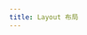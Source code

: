```yaml
---
title: Layout 布局
---
```

<layout-demo-1></layout-demo-1>
<layout-demo-2></layout-demo-2>
<layout-demo-3></layout-demo-3>
